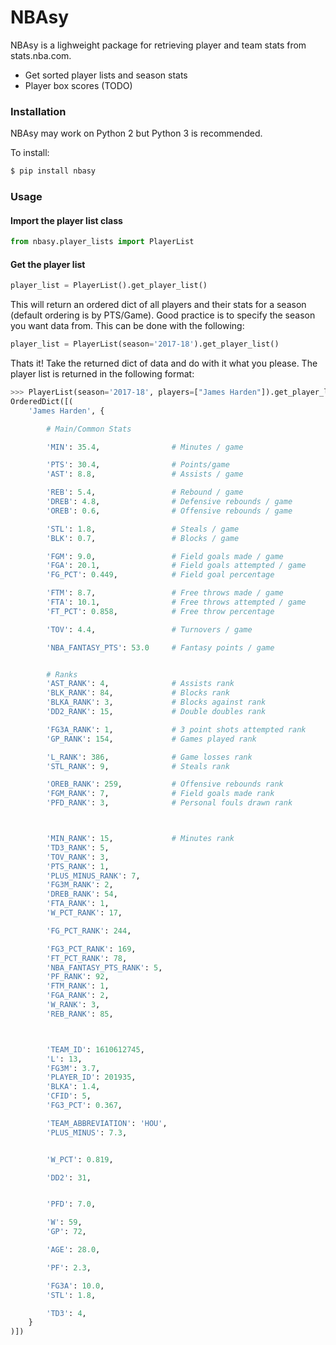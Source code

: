 # NBAsy

NBAsy is a lighweight package for retrieving player and team stats from stats.nba.com.

  - Get sorted player lists and season stats
  - Player box scores (TODO)

### Installation

NBAsy may work on Python 2 but Python 3 is recommended.

To install:

```sh
$ pip install nbasy
```

### Usage

#### Import the player list class

```python
from nbasy.player_lists import PlayerList
```

#### Get the player list

```python
player_list = PlayerList().get_player_list()
```

This will return an ordered dict of all players and their stats for a season (default ordering is by PTS/Game).
Good practice is to specify the season you want data from.  This can be done with the following:

```python
player_list = PlayerList(season='2017-18').get_player_list()
```

Thats it! Take the returned dict of data and do with it what you please. The player list is returned in the following format:

```python
>>> PlayerList(season='2017-18', players=["James Harden"]).get_player_list()
OrderedDict([(
    'James Harden', {

        # Main/Common Stats

        'MIN': 35.4,                # Minutes / game

        'PTS': 30.4,                # Points/game
        'AST': 8.8,                 # Assists / game

        'REB': 5.4,                 # Rebound / game
        'DREB': 4.8,                # Defensive rebounds / game
        'OREB': 0.6,                # Offensive rebounds / game

        'STL': 1.8,                 # Steals / game
        'BLK': 0.7,                 # Blocks / game

        'FGM': 9.0,                 # Field goals made / game
        'FGA': 20.1,                # Field goals attempted / game
        'FG_PCT': 0.449,            # Field goal percentage

        'FTM': 8.7,                 # Free throws made / game
        'FTA': 10.1,                # Free throws attempted / game
        'FT_PCT': 0.858,            # Free throw percentage

        'TOV': 4.4,                 # Turnovers / game

        'NBA_FANTASY_PTS': 53.0     # Fantasy points / game


        # Ranks
        'AST_RANK': 4,              # Assists rank
        'BLK_RANK': 84,             # Blocks rank
        'BLKA_RANK': 3,             # Blocks against rank
        'DD2_RANK': 15,             # Double doubles rank

        'FG3A_RANK': 1,             # 3 point shots attempted rank
        'GP_RANK': 154,             # Games played rank

        'L_RANK': 386,              # Game losses rank
        'STL_RANK': 9,              # Steals rank

        'OREB_RANK': 259,           # Offensive rebounds rank
        'FGM_RANK': 7,              # Field goals made rank
        'PFD_RANK': 3,              # Personal fouls drawn rank



        'MIN_RANK': 15,             # Minutes rank
        'TD3_RANK': 5,
        'TOV_RANK': 3,
        'PTS_RANK': 1,
        'PLUS_MINUS_RANK': 7,
        'FG3M_RANK': 2,
        'DREB_RANK': 54,
        'FTA_RANK': 1,
        'W_PCT_RANK': 17,

        'FG_PCT_RANK': 244,

        'FG3_PCT_RANK': 169,
        'FT_PCT_RANK': 78,
        'NBA_FANTASY_PTS_RANK': 5,
        'PF_RANK': 92,
        'FTM_RANK': 1,
        'FGA_RANK': 2,
        'W_RANK': 3,
        'REB_RANK': 85,



        'TEAM_ID': 1610612745,
        'L': 13,
        'FG3M': 3.7,
        'PLAYER_ID': 201935,
        'BLKA': 1.4,
        'CFID': 5,
        'FG3_PCT': 0.367,

        'TEAM_ABBREVIATION': 'HOU',
        'PLUS_MINUS': 7.3,


        'W_PCT': 0.819,

        'DD2': 31,


        'PFD': 7.0,

        'W': 59,
        'GP': 72,

        'AGE': 28.0,

        'PF': 2.3,

        'FG3A': 10.0,
        'STL': 1.8,

        'TD3': 4,
    }
)])
```